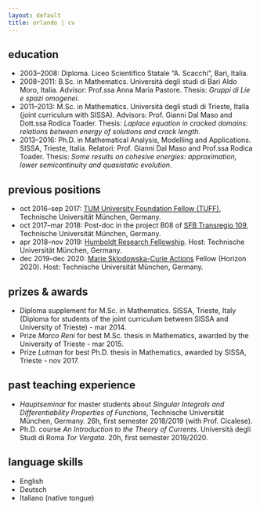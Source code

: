 ```yaml
---
layout: default
title: orlando | cv
---
```


## education

- 2003–2008: Diploma. Liceo Scientifico Statale “A. Scacchi”, Bari, Italia. 
- 2008–2011: B.Sc. in Mathematics. Università degli studi di Bari Aldo Moro, Italia. Advisor: Prof.ssa Anna Maria Pastore. Thesis: *Gruppi di Lie e spazi omogenei*. 
- 2011–2013: M.Sc. in Mathematics. Università degli studi di Trieste, Italia (joint curriculum with SISSA). Advisors: Prof. Gianni Dal Maso and Dott.ssa Rodica Toader. Thesis: *Laplace equation in cracked domains: relations between energy of solutions and crack length*.
- 2013–2016: Ph.D. in Mathematical Analysis, Modelling and Applications. SISSA, Trieste, Italia. Relatori: Prof. Gianni Dal Maso and Prof.ssa Rodica Toader. Thesis: *Some results on cohesive energies: approximation, lower semicontinuity and quasistatic evolution*. 

## previous positions

- oct 2016–sep 2017: [TUM University Foundation Fellow (TUFF)](https://www.tum.de/en/research/postdocs/tum-global-postdoc-fellowship/), Technische Universität München, Germany.
- oct 2017–mar 2018: Post-doc in the project B08 of [SFB Transregio 109](discretization.de), Technische Universität München, Germany.
- apr 2018–nov 2019: [Humboldt Research Fellowship](https://www.humboldt-foundation.de/en/apply/sponsorship-programmes/humboldt-research-fellowship). Host: Technische Universität München, Germany.
- dec 2019–dec 2020: [Marie Sklodowska-Curie Actions](https://ec.europa.eu/research/mariecurieactions/node_en) Fellow (Horizon 2020). Host: Technische Universität München, Germany.

## prizes & awards

- Diploma supplement for M.Sc. in Mathematics. SISSA, Trieste, Italy (Diploma for students of the joint curriculum between SISSA and University of Trieste) - mar 2014.
- Prize *Marco Reni* for best M.Sc. thesis in Mathematics, awarded by the University of Trieste - mar 2015.
- Prize *Lutman* for best Ph.D. thesis in Mathematics, awarded by SISSA, Trieste - nov 2017.

## past teaching experience 

- *Hauptseminar* for master students about *Singular Integrals and Differentiability Properties of Functions*, Technische Universität München, Germany. 26h, first semester 2018/2019 (with Prof. Cicalese).
-  Ph.D. course *An Introduction to the Theory of Currents*. Università degli Studi di Roma *Tor Vergata*. 20h, first semester 2019/2020.


## language skills 

- English
- Deutsch
- Italiano (native tongue)